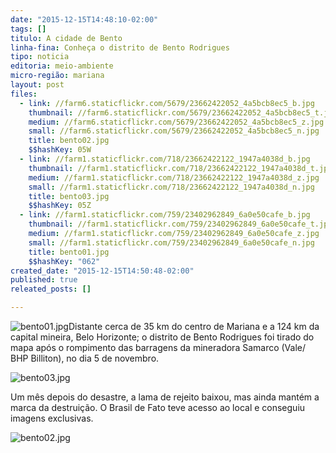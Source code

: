 ```yaml
---
date: "2015-12-15T14:48:10-02:00"
tags: []
titulo: A cidade de Bento
linha-fina: Conheça o distrito de Bento Rodrigues
tipo: noticia
editoria: meio-ambiente
micro-região: mariana
layout: post
files:
  - link: //farm6.staticflickr.com/5679/23662422052_4a5bcb8ec5_b.jpg
    thumbnail: //farm6.staticflickr.com/5679/23662422052_4a5bcb8ec5_t.jpg
    medium: //farm6.staticflickr.com/5679/23662422052_4a5bcb8ec5_z.jpg
    small: //farm6.staticflickr.com/5679/23662422052_4a5bcb8ec5_n.jpg
    title: bento02.jpg
    $$hashKey: 05W
  - link: //farm1.staticflickr.com/718/23662422122_1947a4038d_b.jpg
    thumbnail: //farm1.staticflickr.com/718/23662422122_1947a4038d_t.jpg
    medium: //farm1.staticflickr.com/718/23662422122_1947a4038d_z.jpg
    small: //farm1.staticflickr.com/718/23662422122_1947a4038d_n.jpg
    title: bento03.jpg
    $$hashKey: 05Z
  - link: //farm1.staticflickr.com/759/23402962849_6a0e50cafe_b.jpg
    thumbnail: //farm1.staticflickr.com/759/23402962849_6a0e50cafe_t.jpg
    medium: //farm1.staticflickr.com/759/23402962849_6a0e50cafe_z.jpg
    small: //farm1.staticflickr.com/759/23402962849_6a0e50cafe_n.jpg
    title: bento01.jpg
    $$hashKey: "062"
created_date: "2015-12-15T14:50:48-02:00"
published: true
releated_posts: []

---
```

<p><img alt="bento01.jpg" src="//farm1.staticflickr.com/759/23402962849_6a0e50cafe_b.jpg" />Distante cerca de 35 km do centro de Mariana e a 124 km da capital mineira, Belo Horizonte; o distrito de Bento Rodrigues foi tirado do mapa ap&oacute;s o rompimento das barragens da mineradora Samarco (Vale/ BHP Billiton), no dia 5 de novembro.</p>

<p><img alt="bento03.jpg" src="//farm1.staticflickr.com/718/23662422122_1947a4038d_b.jpg" /></p>

<p>Um m&ecirc;s depois do desastre, a lama de rejeito baixou, mas ainda mant&eacute;m a marca da destrui&ccedil;&atilde;o. O Brasil de Fato teve acesso ao local e conseguiu imagens exclusivas.</p>

<p><img alt="bento02.jpg" src="//farm6.staticflickr.com/5679/23662422052_4a5bcb8ec5_b.jpg" /></p>
